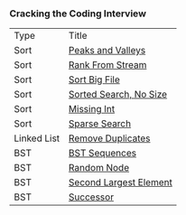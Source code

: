 
### Cracking the Coding Interview

<table>
  <tr>
    <td>Type</td>
    <td>Title</td>
  </tr>
  <tr>
    <td>Sort</td>
    <td><a href="../assets/sort/questions/_peaks_and_valleys/peaks_and_valleys.js">Peaks and Valleys</a></td>
  </tr>
  <tr>
    <td>Sort</td>
    <td><a href="../assets/sort/questions/_rank_from_stream/rank_from_stream.js">Rank From Stream</a></td>
  </tr>
  <tr>
    <td>Sort</td>
    <td><a href="../assets/sort/questions/_sort_big_file/sort_big_file.js">Sort Big File</a></td>
  </tr>
  <tr>
    <td>Sort</td>
    <td><a href="../assets/sort/questions/sorted_search_no_size/sorted_search_no_size.js">Sorted Search, No Size</a></td>
  </tr>
  <tr>
    <td>Sort</td>
    <td><a href="../assets/sort/questions/_missing_int/missing_int.js">Missing Int</a></td>
  </tr>
  <tr>
    <td>Sort</td>
    <td><a href="../assets/sort/questions/_sparse_search/sparse_search.js">Sparse Search</a></td>
  </tr>
  <tr>
    <td>Linked List</td>
    <td><a href="../assets/linked_lists/questions/remove_duplicates/remove_duplicates.js">Remove Duplicates</a></td>
  </tr>
  <tr>
    <td>BST</td>
    <td><a href="../assets/graphs/questions/bst/bst_sequences/bst_sequences.js">BST Sequences</a></td>
  </tr>
  <tr>
    <td>BST</td>
    <td><a href="../assets/graphs/questions/bst/random_node/random_node.js">Random Node</a></td>
  </tr>
  <tr>
    <td>BST</td>
    <td><a href="../assets/graphs/questions/bst/second_largest_element/second_largest_element.js">Second Largest Element</a></td>
  </tr>
  <tr>
    <td>BST</td>
    <td><a href="../assets/graphs/questions/bst/successor/successor.js">Successor</a></td>
  </tr>
</table>
